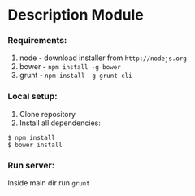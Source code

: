 # Description Module

### Requirements:
1. node - download installer from `http://nodejs.org`
2. bower - `npm install -g bower`
3. grunt - `npm install -g grunt-cli`

### Local setup:
1. Clone repository
2. Install all dependencies:

```
$ npm install
$ bower install
```

### Run server:
Inside main dir run `grunt`
